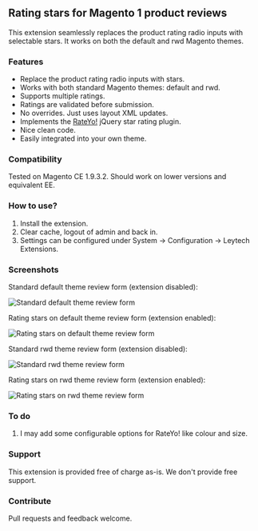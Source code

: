 ## Rating stars for Magento 1 product reviews

This extension seamlessly replaces the product rating radio inputs with selectable stars. It works on both the default and rwd Magento themes.

### Features

- Replace the product rating radio inputs with stars.
- Works with both standard Magento themes: default and rwd.
- Supports multiple ratings.
- Ratings are validated before submission.
- No overrides. Just uses layout XML updates.
- Implements the [RateYo!](http://rateyo.fundoocode.ninja/) jQuery star rating plugin.
- Nice clean code.
- Easily integrated into your own theme.

### Compatibility

Tested on Magento CE 1.9.3.2. Should work on lower versions and equivalent EE.

### How to use?

1. Install the extension. 
2. Clear cache, logout of admin and back in.
3. Settings can be configured under System -> Configuration -> Leytech Extensions.

### Screenshots

Standard default theme review form (extension disabled):

![Standard default theme review form](https://cloud.githubusercontent.com/assets/1577895/25527442/b5b1d07a-2c10-11e7-9de3-5b35af5c4e73.png "Standard default theme review form")

Rating stars on default theme review form (extension enabled):

![Rating stars on default theme review form](https://cloud.githubusercontent.com/assets/1577895/25527444/b5b24de8-2c10-11e7-93ad-0f35564775b8.png "Rating stars on default theme review form")

Standard rwd theme review form (extension disabled):

![Standard rwd theme review form](https://cloud.githubusercontent.com/assets/1577895/25527440/b5ae7862-2c10-11e7-995d-b4a6babb5606.png "Standard default theme review form")

Rating stars on rwd theme review form (extension enabled):

![Rating stars on rwd theme review form](https://cloud.githubusercontent.com/assets/1577895/25527443/b5b1ed58-2c10-11e7-8d30-c7069e06e1a1.png "Rating stars on default theme review form")

### To do

1. I may add some configurable options for RateYo! like colour and size.

### Support

This extension is provided free of charge as-is. We don't provide free support.

### Contribute

Pull requests and feedback welcome.
